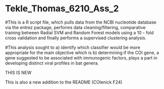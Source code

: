 # Tekle_Thomas_6210_Ass_2

#This is a R script file, which pulls data from the NCBI nucleotide database via the entrez package, performs data cleaning/filtering, comparative training between Radial SVM and Random Forest models using a 10 - fold cross validation and finally performs a supervised clustering analysis. 

#This analysis sought to a) identify which classifier would be more appropriate for the main objective which is b) determining if the COI gene, a gene suggested to be associated with immunogenic factors, plays a part in developing distinct viral profiles in bat genera. 

THIS IS NEW

This is also a new addition to the README (COlenick F24)